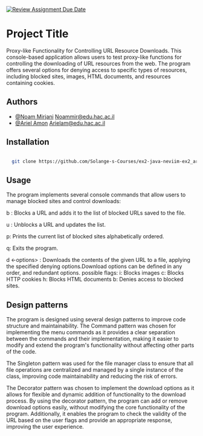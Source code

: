 [![Review Assignment Due Date](https://classroom.github.com/assets/deadline-readme-button-8d59dc4de5201274e310e4c54b9627a8934c3b88527886e3b421487c677d23eb.svg)](https://classroom.github.com/a/cj2Bo1xr)

# Project Title

Proxy-like Functionality for Controlling URL Resource Downloads.
This console-based application allows users to test proxy-like functions for controlling the downloading of URL resources from the web. The program offers several options for denying access to specific types of resources, including blocked sites, images, HTML documents, and resources containing cookies.

## Authors

- [@Noam Mirjani]()  Noammir@edu.hac.ac.il
- [@Ariel Amon]()    Arielam@edu.hac.ac.il


## Installation

```bash

  git clone https://github.com/Solange-s-Courses/ex2-java-neviim-ex2_ariel_amon_noam_mirjani.git


```


## Usage

The program implements several console commands that allow users to manage blocked sites and control downloads:

b <url>: Blocks a URL and adds it to the list of blocked URLs saved to the file.

u <url>: Unblocks a URL and updates the list.

p: Prints the current list of blocked sites alphabetically ordered.

q: Exits the program.

d <-options> <url> <out>: Downloads the contents of the given URL to a file, applying the specified denying options.Download options can be defined in any order, and redundant options. possible flags:
i: Blocks images
c: Blocks HTTP cookies
h: Blocks HTML documents
b: Denies access to blocked sites.


## Design patterns
The program is designed using several design patterns to improve code structure and maintainability.
The Command pattern was chosen for implementing the menu commands as it provides a clear separation between the commands and their implementation, making it easier to modify and extend the program's functionality without affecting other parts of the code.

The Singleton pattern was used for the file manager class to ensure that all file operations are centralized and managed by a single instance of the class, improving code maintainability and reducing the risk of errors.

The Decorator pattern was chosen to implement the download options as it allows for flexible and dynamic addition of functionality to the download process. By using the decorator pattern, the program can add or remove download options easily, without modifying the core functionality of the program. Additionally, it enables the program to check the validity of the URL based on the user flags and provide an appropriate response, improving the user experience.